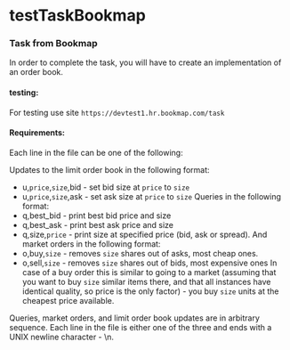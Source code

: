 # testTaskBookmap
### Task from Bookmap
In order to complete the task, you will have to create an implementation of an order book.

#### testing:
For testing use site ```https://devtest1.hr.bookmap.com/task```

#### Requirements:
Each line in the file can be one of the following:

Updates to the limit order book in the following format:
* u,```price```,```size```,bid - set bid size at ```price``` to ```size```
* u,```price```,```size```,ask - set ask size at ```price``` to ```size```
Queries in the following format:
* q,best_bid - print best bid price and size
* q,best_ask - print best ask price and size
* q,size,```price``` - print size at specified price (bid, ask or spread).
And market orders in the following format:
* o,buy,```size``` - removes ```size``` shares out of asks, most cheap ones.
* o,sell,```size``` - removes ```size``` shares out of bids, most expensive ones
In case of a buy order this is similar to going to a market (assuming that you want to buy ```size``` similar items there, and that all instances have identical quality, so price is the only factor) - you buy ```size``` units at the cheapest price available.

Queries, market orders, and limit order book updates are in arbitrary sequence. Each line in the file is either one of the three and ends with a UNIX newline character - \n.
